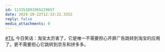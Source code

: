 ```yaml
---
id: 113351091965229657
date: 2024-10-22T12:33:22.335Z
reply: false
media_attachments: 0
---
```


[#TIL](https://e5n.cc/tags/TIL) 今日笑话：淘宝太厉害了，它是唯一不需要担心开屏广告跳转到淘宝的应用了。更不需要担心它跳转到京东和拼多多。


